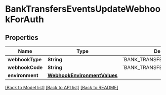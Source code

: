 # BankTransfersEventsUpdateWebhookForAuth

## Properties
Name | Type | Description | Notes
------------ | ------------- | ------------- | -------------
**webhookType** | **String** | &#x60;BANK_TRANSFERS&#x60; | 
**webhookCode** | **String** | &#x60;BANK_TRANSFERS_EVENTS_UPDATE&#x60; | 
**environment** | [**WebhookEnvironmentValues**](WebhookEnvironmentValues.md) |  | 

[[Back to Model list]](../README.md#documentation-for-models) [[Back to API list]](../README.md#documentation-for-api-endpoints) [[Back to README]](../README.md)



